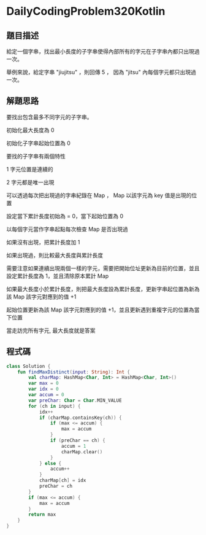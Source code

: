 # DailyCodingProblem320Kotlin

## 題目描述

給定一個字串，找出最小長度的子字串使得內部所有的字元在子字串內都只出現過一次。

舉例來說，給定字串 "jiujitsu" ，則回傳 5 ， 因為 "jitsu" 內每個字元都只出現過一次。

## 解題思路


要找出包含最多不同字元的子字串。

初始化最大長度為 0

初始化子字串起始位置為 0

要找的子字串有兩個特性

1 字元位置是連續的

2 字元都是唯一出現

可以透過每次把出現過的字串紀錄在 Map ， Map 以該字元為 key 值是出現的位置

設定當下累計長度初始為 = 0，當下起始位置為 0

以每個字元當作字串起點每次檢查 Map 是否出現過

如果沒有出現，把累計長度加 1

如果出現過，則比較最大長度與累計長度

需要注意如果連續出現兩個一樣的字元，需要把開始位址更新為目前的位置，並且設定累計長度為 1，並且清除原本累計 Map

如果最大長度小於累計長度，則把最大長度設為累計長度，更新字串起位置為新為該 Map 該字元對應到的值 +1

起始位置更新為該 Map 該字元對應到的值 +1，並且更新遇到重複字元的位置為當下位置

當走訪完所有字元, 最大長度就是答案

## 程式碼

```kotlin
class Solution {
    fun findMaxDistinct(input: String): Int {
        val charMap: HashMap<Char, Int> = HashMap<Char, Int>()
        var max = 0
        var idx = 0
        var accum = 0
        var preChar: Char = Char.MIN_VALUE
        for (ch in input) {
            idx++
            if (charMap.containsKey(ch)) {
                if (max <= accum) {
                    max = accum
                }
                if (preChar == ch) {
                    accum = 1
                    charMap.clear()
                }
            } else {
                accum++
            }
            charMap[ch] = idx
            preChar = ch
        }
        if (max <= accum) {
            max = accum
        }
        return max
    }
}
```